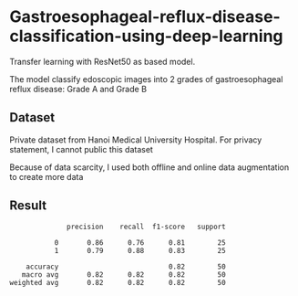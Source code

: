 # Gastroesophageal-reflux-disease-classification-using-deep-learning
Transfer learning with ResNet50 as based model.

The model classify edoscopic images into 2 grades of gastroesophageal reflux disease: Grade A and Grade B

## Dataset
Private dataset from Hanoi Medical University Hospital. For privacy statement, I cannot public this dataset

Because of data scarcity, I used both offline and online data augmentation to create more data

## Result
                  precision    recall  f1-score   support

               0       0.86      0.76      0.81        25
               1       0.79      0.88      0.83        25

        accuracy                           0.82        50
       macro avg       0.82      0.82      0.82        50
    weighted avg       0.82      0.82      0.82        50
